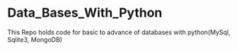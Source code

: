# Data_Bases_With_Python
This Repo holds code for basic to advance of databases with python(MySql, Sqlite3, MongoDB)  
